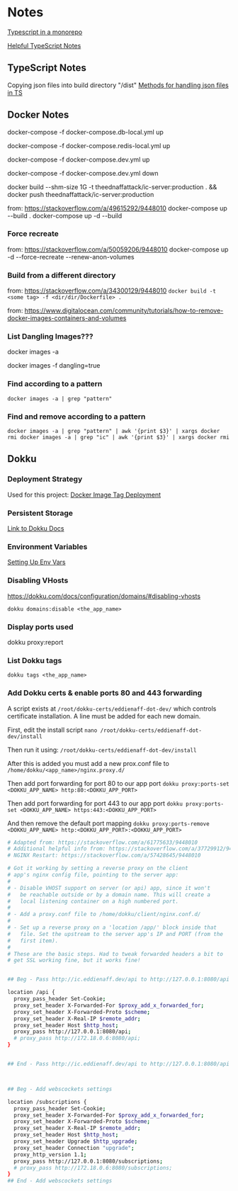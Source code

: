 # Notes

[Typescript in a monorepo](https://valcker.medium.com/configuring-typescript-monorepo-with-eslint-prettier-and-webstorm-61a71f218104)

[Helpful TypeScript Notes](https://basarat.gitbook.io/typescript/)

## TypeScript Notes

Copying json files into build directory "/dist"
[Methods for handling json files in TS](https://stackoverflow.com/a/59419449/9448010)

## Docker Notes

docker-compose -f docker-compose.db-local.yml up

docker-compose -f docker-compose.redis-local.yml up

docker-compose -f docker-compose.dev.yml up

docker-compose -f docker-compose.dev.yml down

docker build --shm-size 1G -t theednaffattack/ic-server:production . && docker push theednaffattack/ic-server:production

from: https://stackoverflow.com/a/49615292/9448010
docker-compose up --build <your-service>.
docker-compose up -d --build <serviceX> <serviceY>

### Force recreate

from: https://stackoverflow.com/a/50059206/9448010
docker-compose up -d --force-recreate --renew-anon-volumes

### Build from a different directory

from: https://stackoverflow.com/a/34300129/9448010
`docker build -t <some tag> -f <dir/dir/Dockerfile> .`

from: https://www.digitalocean.com/community/tutorials/how-to-remove-docker-images-containers-and-volumes

### List Dangling Images???

docker images -a

docker images -f dangling=true

### Find according to a pattern

`docker images -a | grep "pattern"`

### Find and remove according to a pattern

`docker images -a | grep "pattern" | awk '{print $3}' | xargs docker rmi docker images -a | grep "ic" | awk '{print $3}' | xargs docker rmi`

## Dokku

### Deployment Strategy

Used for this project:
[Docker Image Tag Deployment](https://dokku.com/docs/deployment/methods/images/#docker-image-tag-deployment)

### Persistent Storage

[Link to Dokku Docs](https://dokku.com/docs/advanced-usage/persistent-storage/#persistent-storage)

### Environment Variables

[Setting Up Env Vars](https://dokku.com/docs/configuration/environment-variables/#environment-variables)

### Disabling VHosts

https://dokku.com/docs/configuration/domains/#disabling-vhosts

`dokku domains:disable <the_app_name>`

### Display ports used

dokku proxy:report

### List Dokku tags

`dokku tags <the_app_name>`

### Add Dokku certs & enable ports 80 and 443 forwarding

A script exists at `/root/dokku-certs/eddienaff-dot-dev/` which controls
certificate installation. A line must be added for each new domain.

First, edit the install script
`nano /root/dokku-certs/eddienaff-dot-dev/install`

Then run it using:
`/root/dokku-certs/eddienaff-dot-dev/install`

After this is added you must add a new prox.conf file to
`/home/dokku/<app_name>/nginx.proxy.d/`

Then add port forwarding for port 80 to our app port
`dokku proxy:ports-set <DOKKU_APP_NAME> http:80:<DOKKU_APP_PORT>`

Then add port forwarding for port 443 to our app port
`dokku proxy:ports-set <DOKKU_APP_NAME> https:443:<DOKKU_APP_PORT>`

And then remove the default port mapping
`dokku proxy:ports-remove <DOKKU_APP_NAME> http:<DOKKU_APP_PORT>:<DOKKU_APP_PORT>`

```bash
# Adapted from: https://stackoverflow.com/a/61775633/9448010
# Additional helpful info from: https://stackoverflow.com/a/37729912/9448010
# NGINX Restart: https://stackoverflow.com/a/57428645/9448010

# Got it working by setting a reverse proxy on the client
# app's nginx config file, pointing to the server app:
#
# - Disable VHOST support on server (or api) app, since it won't
#   be reachable outside or by a domain name. This will create a
#   local listening container on a high numbered port.
#
# - Add a proxy.conf file to /home/dokku/client/nginx.conf.d/
#
# - Set up a reverse proxy on a 'location /app/' block inside that
#   file. Set the upstream to the server app's IP and PORT (from the
#   first item).
#
# These are the basic steps. Had to tweak forwarded headers a bit to
# get SSL working fine, but it works fine!


## Beg - Pass http://ic.eddienaff.dev/api to http://127.0.0.1:8080/api

location /api {
  proxy_pass_header Set-Cookie;
  proxy_set_header X-Forwarded-For $proxy_add_x_forwarded_for;
  proxy_set_header X-Forwarded-Proto $scheme;
  proxy_set_header X-Real-IP $remote_addr;
  proxy_set_header Host $http_host;
  proxy_pass http://127.0.0.1:8080/api;
  # proxy_pass http://172.18.0.6:8080/api;
}


## End - Pass http://ic.eddienaff.dev/api to http://127.0.0.1:8080/api



## Beg - Add webscockets settings

location /subscriptions {
  proxy_pass_header Set-Cookie;
  proxy_set_header X-Forwarded-For $proxy_add_x_forwarded_for;
  proxy_set_header X-Forwarded-Proto $scheme;
  proxy_set_header X-Real-IP $remote_addr;
  proxy_set_header Host $http_host;
  proxy_set_header Upgrade $http_upgrade;
  proxy_set_header Connection "upgrade";
  proxy_http_version 1.1;
  proxy_pass http://127.0.0.1:8080/subscriptions;
  # proxy_pass http://172.18.0.6:8080/subscriptions;
}
## End - Add webscockets settings

```

